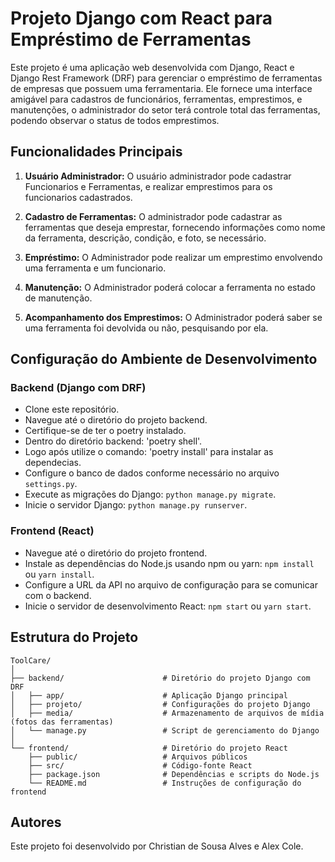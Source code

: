 # Projeto Django com React para Empréstimo de Ferramentas

Este projeto é uma aplicação web desenvolvida com Django, React e Django Rest Framework (DRF) para gerenciar o empréstimo de ferramentas de empresas que possuem uma ferramentaria. Ele fornece uma interface amigável para cadastros de funcionários, ferramentas, emprestimos, e manutenções, o administrador do setor terá controle total das ferramentas, podendo observar o status de todos emprestimos.

## Funcionalidades Principais

1. **Usuário Administrador:** O usuário administrador pode cadastrar Funcionarios e Ferramentas, e realizar emprestimos para os funcionarios cadastrados.

2. **Cadastro de Ferramentas:** O administrador pode cadastrar as ferramentas que deseja emprestar, fornecendo informações como nome da ferramenta, descrição, condição, e foto, se necessário.

3. **Empréstimo:** O Administrador pode realizar um emprestimo envolvendo uma ferramenta e um funcionario.

4. **Manutenção:** O Administrador poderá colocar a ferramenta no estado de manutenção.

5. **Acompanhamento dos Emprestimos:** O Administrador poderá saber se uma ferramenta foi devolvida ou não, pesquisando por ela.

## Configuração do Ambiente de Desenvolvimento

### Backend (Django com DRF)

- Clone este repositório.
- Navegue até o diretório do projeto backend.
- Certifique-se de ter o poetry instalado.
- Dentro do diretório backend: 'poetry shell'.
- Logo após utilize o comando: 'poetry install' para instalar as dependecias.
- Configure o banco de dados conforme necessário no arquivo `settings.py`.
- Execute as migrações do Django: `python manage.py migrate`.
- Inicie o servidor Django: `python manage.py runserver`.

### Frontend (React)

- Navegue até o diretório do projeto frontend.
- Instale as dependências do Node.js usando npm ou yarn: `npm install` ou `yarn install`.
- Configure a URL da API no arquivo de configuração para se comunicar com o backend.
- Inicie o servidor de desenvolvimento React: `npm start` ou `yarn start`.

## Estrutura do Projeto

```
ToolCare/
│
├── backend/                      # Diretório do projeto Django com DRF
│   ├── app/                      # Aplicação Django principal
│   ├── projeto/                  # Configurações do projeto Django
│   ├── media/                    # Armazenamento de arquivos de mídia (fotos das ferramentas)
│   └── manage.py                 # Script de gerenciamento do Django
│
└── frontend/                     # Diretório do projeto React
    ├── public/                   # Arquivos públicos
    ├── src/                      # Código-fonte React
    ├── package.json              # Dependências e scripts do Node.js
    └── README.md                 # Instruções de configuração do frontend
```

## Autores

Este projeto foi desenvolvido por Christian de Sousa Alves e Alex Cole.

